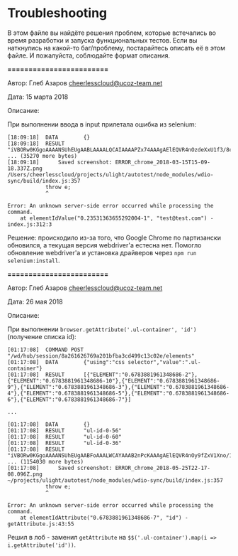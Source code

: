 # Troubleshooting
В этом файле вы найдёте решения проблем, которые встечались во время разработки и запуска функциональных тестов. Если вы наткнулись на какой-то баг/проблему, постарайтесь описать её в этом файле. И пожалуйста, соблюдайте формат описания.

**========================**

Автор: Глеб Азаров <cheerlesscloud@ucoz-team.net>

Дата: 15 марта 2018

Описание:

При выполнении ввода в input прилетала ошибка из selenium:
```
[18:09:18]  DATA		{}
[18:09:18]  RESULT		"iVBORw0KGgoAAAANSUhEUgAABLAAAALQCAIAAAAPZx74AAAgAElEQVR4nOzdeXxU1f3/8c+dfSaTbZKQlZAACfu+Cbgj4oJKq61rKbZardRWq/5q7d5vbau2aq1LtdqidnHfgYoLLoBE2UH2kJCE7Psymf3+/hgcQgiIMMlN5r6eD/+4c+69Zz53fEzCO+fcc5XqugY ... (35270 more bytes)
[18:09:18]  	Saved screenshot: ERROR_chrome_2018-03-15T15-09-18.337Z.png
/Users/cheerlesscloud/projects/ulight/autotest/node_modules/wdio-sync/build/index.js:357
            throw e;
            ^

Error: An unknown server-side error occurred while processing the command.
    at elementIdValue("0.23531363655292004-1", "test@test.com") - index.js:312:3
```

Решение: происходило из-за того, что Google Chrome по партизански обновился, а текущая версия webdriver'а естесна нет. Помогло обновление webdriver'а и установка драйверов через `npm run selenium:install`.


**========================**

Автор: Глеб Азаров <cheerlesscloud@ucoz-team.net>

Дата: 26 мая 2018

Описание:

При выполнении `browser.getAttribute('.ul-container', 'id')` (получение списка id):
```
[01:17:08]  COMMAND	POST 	 "/wd/hub/session/8a261626769a201bfba3cd499c13c02e/elements"
[01:17:08]  DATA		{"using":"css selector","value":".ul-container"}
[01:17:08]  RESULT		[{"ELEMENT":"0.6783881961348686-2"},{"ELEMENT":"0.6783881961348686-10"},{"ELEMENT":"0.6783881961348686-9"},{"ELEMENT":"0.6783881961348686-3"},{"ELEMENT":"0.6783881961348686-4"},{"ELEMENT":"0.6783881961348686-5"},{"ELEMENT":"0.6783881961348686-6"},{"ELEMENT":"0.6783881961348686-7"}]

...

[01:17:08]  DATA		{}
[01:17:08]  RESULT		"ul-id-0-56"
[01:17:08]  RESULT		"ul-id-0-60"
[01:17:08]  RESULT		"ul-id-0-36"
[01:17:08]  RESULT		"iVBORw0KGgoAAAANSUhEUgAABFoAAALWCAYAAAB2nPcKAAAgAElEQVR4nOy9fZxV1Xno/117nznzwgDDizCgTkDA0RF5kQIqRJJpDGi9EK2X5JLcoGmqDZePsbQl8GsSPtgkUNrLTfxR8ktqg6SWWGuTwjUGNBlDIjZgVSA4EXl1AjggDAPM65mz9/r9sfbaL2fO8KK ... (1154030 more bytes)
[01:17:08]  	Saved screenshot: ERROR_chrome_2018-05-25T22-17-08.096Z.png
~/projects/ulight/autotest/node_modules/wdio-sync/build/index.js:357
            throw e;
            ^

Error: An unknown server-side error occurred while processing the command.
    at elementIdAttribute("0.6783881961348686-7", "id") - getAttribute.js:43:55
```

Решил в лоб - заменил `getAttribute` на `$$('.ul-container').map(i => i.getAttribute('id'))`.
